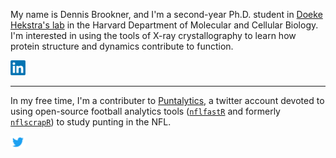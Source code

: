 My name is Dennis Brookner, and I'm a second-year Ph.D. student in [Doeke Hekstra's lab](https://hekstralab.fas.harvard.edu/) in the Harvard Department of Molecular and Cellular Biology. I'm interested in using the tools of X-ray crystallography to learn how protein structure and dynamics contribute to function.  

[<img src="https://github.com/dennisbrookner/dennisbrookner/blob/master/LinkedIn-Logo.png" width=24>](https://www.linkedin.com/in/dennis-brookner/)

---
In my free time, I'm a contributer to [Puntalytics](https://puntalytics.github.io), a twitter account devoted to using open-source football analytics tools ([`nflfastR`](https://github.com/mrcaseb/nflfastR) and formerly [`nflscrapR`](https://github.com/maksimhorowitz/nflscrapR)) to study punting in the NFL.

[<img src="https://github.com/dennisbrookner/dennisbrookner/blob/master/Twitter-Logo.png" width=24>](https://twitter.com/ThePuntRunts)
